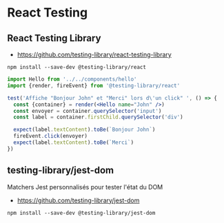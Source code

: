 # React Testing

## React Testing Library

- <https://github.com/testing-library/react-testing-library>

```shell script
npm install --save-dev @testing-library/react
```

```jsx
import Hello from '../../components/hello'
import {render, fireEvent} from '@testing-library/react'

test('Affiche "Bonjour John" et "Merci" lors d\'un click" ', () => {
  const {container} = render(<Hello name="John" />)
  const envoyer = container.querySelector('input')
  const label = container.firstChild.querySelector('div')

  expect(label.textContent).toBe(`Bonjour John`)
  fireEvent.click(envoyer)
  expect(label.textContent).toBe(`Merci`)
})
```

## testing-library/jest-dom

Matchers Jest personnalisés pour tester l'état du DOM

- <https://github.com/testing-library/jest-dom>

```shell script
npm install --save-dev @testing-library/jest-dom
```